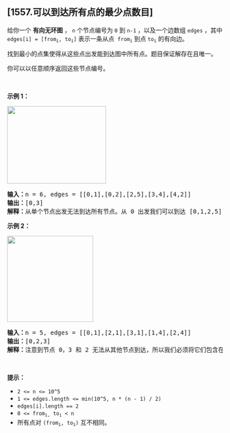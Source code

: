 ## [1557.可以到达所有点的最少点数目]
<p>给你一个 <strong>有向无环图</strong>&nbsp;， <code>n</code>&nbsp;个节点编号为 <code>0</code>&nbsp;到 <code>n-1</code>&nbsp;，以及一个边数组 <code>edges</code>&nbsp;，其中 <code>edges[i] = [from<sub>i</sub>, to<sub>i</sub>]</code>&nbsp;表示一条从点&nbsp;&nbsp;<code>from<sub>i</sub></code>&nbsp;到点&nbsp;<code>to<sub>i</sub></code>&nbsp;的有向边。</p>

<p>找到最小的点集使得从这些点出发能到达图中所有点。题目保证解存在且唯一。</p>

<p>你可以以任意顺序返回这些节点编号。</p>

<p>&nbsp;</p>

<p><strong>示例 1：</strong></p>

<p><img alt="" src="https://assets.leetcode-cn.com/aliyun-lc-upload/uploads/2020/08/22/5480e1.png" style="height: 181px; width: 231px;"></p>

<pre><strong>输入：</strong>n = 6, edges = [[0,1],[0,2],[2,5],[3,4],[4,2]]
<strong>输出：</strong>[0,3]
<strong>解释：</strong>从单个节点出发无法到达所有节点。从 0 出发我们可以到达 [0,1,2,5] 。从 3 出发我们可以到达 [3,4,2,5] 。所以我们输出 [0,3] 。</pre>

<p><strong>示例 2：</strong></p>

<p><img alt="" src="https://assets.leetcode-cn.com/aliyun-lc-upload/uploads/2020/08/22/5480e2.png" style="height: 201px; width: 201px;"></p>

<pre><strong>输入：</strong>n = 5, edges = [[0,1],[2,1],[3,1],[1,4],[2,4]]
<strong>输出：</strong>[0,2,3]
<strong>解释：</strong>注意到节点 0，3 和 2 无法从其他节点到达，所以我们必须将它们包含在结果点集中，这些点都能到达节点 1 和 4 。
</pre>

<p>&nbsp;</p>

<p><strong>提示：</strong></p>

<ul>
	<li><code>2 &lt;= n &lt;= 10^5</code></li>
	<li><code>1 &lt;= edges.length &lt;= min(10^5, n * (n - 1) / 2)</code></li>
	<li><code>edges[i].length == 2</code></li>
	<li><code>0 &lt;= from<sub>i,</sub>&nbsp;to<sub>i</sub> &lt; n</code></li>
	<li>所有点对&nbsp;<code>(from<sub>i</sub>, to<sub>i</sub>)</code>&nbsp;互不相同。</li>
</ul>
